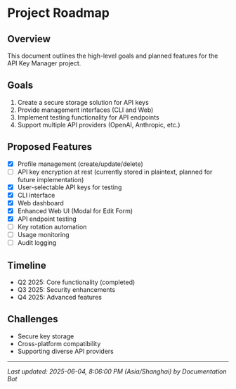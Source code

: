 # Project Roadmap

## Overview
This document outlines the high-level goals and planned features for the API Key Manager project.

## Goals
1. Create a secure storage solution for API keys
2. Provide management interfaces (CLI and Web)
3. Implement testing functionality for API endpoints
4. Support multiple API providers (OpenAI, Anthropic, etc.)

## Proposed Features
- [x] Profile management (create/update/delete)
- [ ] API key encryption at rest (currently stored in plaintext, planned for future implementation)
- [x] User-selectable API keys for testing
- [x] CLI interface
- [x] Web dashboard
- [x] Enhanced Web UI (Modal for Edit Form)
- [x] API endpoint testing
- [ ] Key rotation automation
- [ ] Usage monitoring
- [ ] Audit logging

## Timeline
- Q2 2025: Core functionality (completed)
- Q3 2025: Security enhancements
- Q4 2025: Advanced features

## Challenges
- Secure key storage
- Cross-platform compatibility
- Supporting diverse API providers

---
_Last updated: 2025-06-04, 8:06:00 PM (Asia/Shanghai) by Documentation Bot_